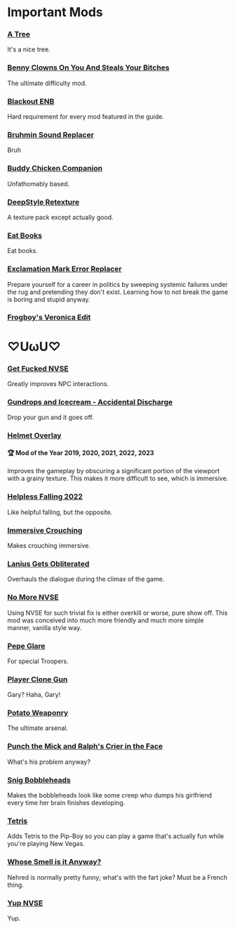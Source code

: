# Important Mods
### [A Tree](https://www.nexusmods.com/newvegas/mods/54191)
It's a nice tree.
### [Benny Clowns On You And Steals Your Bitches](https://www.nexusmods.com/newvegas/mods/75962)
The ultimate difficulty mod.
### [Blackout ENB](https://www.nexusmods.com/newvegas/mods/48203)
Hard requirement for every mod featured in the guide.
### [Bruhmin Sound Replacer](https://www.nexusmods.com/newvegas/mods/72795)
Bruh
### [Buddy Chicken Companion](https://www.nexusmods.com/newvegas/mods/61686)
Unfathomably based.
### [DeepStyle Retexture](https://www.nexusmods.com/newvegas/mods/66509)
A texture pack except actually good.
### [Eat Books](https://www.nexusmods.com/newvegas/mods/80425)
Eat books.
### [Exclamation Mark Error Replacer](https://www.nexusmods.com/newvegas/mods/76161)
Prepare yourself for a career in politics by sweeping systemic failures under the rug and pretending they don't exist. Learning how to not break the game is boring and stupid anyway.
### [Frogboy's Veronica Edit](https://www.nexusmods.com/newvegas/mods/74927)
# ♡UωU♡⠀⠀⠀⠀⠀⠀⠀
### [Get Fucked NVSE](https://www.nexusmods.com/newvegas/mods/72619)
Greatly improves NPC interactions.
### [Gundrops and Icecream - Accidental Discharge](https://www.nexusmods.com/newvegas/mods/80586)
Drop your gun and it goes off.
### [Helmet Overlay](https://www.nexusmods.com/newvegas/mods/67870)
#### 🏆 Mod of the Year 2019, 2020, 2021, 2022, 2023
Improves the gameplay by obscuring a significant portion of the viewport with a grainy texture. This makes it more difficult to see, which is immersive.
### [Helpless Falling 2022](https://www.nexusmods.com/newvegas/mods/76448)
Like helpful falling, but the opposite.
### [Immersive Crouching](https://www.nexusmods.com/newvegas/mods/64787)
Makes crouching immersive.
### [Lanius Gets Obliterated](https://www.nexusmods.com/newvegas/mods/74032)
Overhauls the dialogue during the climax of the game.
### [No More NVSE](https://www.nexusmods.com/newvegas/mods/75839)
Using NVSE for such trivial fix is either overkill or worse, pure show off. This mod was conceived into much more friendly and much more simple manner, vanilla style way.
### [Pepe Glare](https://www.nexusmods.com/newvegas/mods/74984)
For special Troopers.
### [Player Clone Gun](https://www.nexusmods.com/newvegas/mods/76579)
Gary? Haha, Gary!
### [Potato Weaponry](https://www.nexusmods.com/newvegas/mods/63578)
The ultimate arsenal.
### [Punch the Mick and Ralph's Crier in the Face](https://www.nexusmods.com/newvegas/mods/71629)
What's his problem anyway?
### [Snig Bobbleheads](https://www.nexusmods.com/newvegas/mods/73956)
Makes the bobbleheads look like some creep who dumps his girlfriend every time her brain finishes developing.
### [Tetris](https://www.nexusmods.com/newvegas/mods/77779)
Adds Tetris to the Pip-Boy so you can play a game that's actually fun while you're playing New Vegas.
### [Whose Smell is it Anyway?](https://www.nexusmods.com/newvegas/mods/73957)
Nehred is normally pretty funny; what's with the fart joke? Must be a French thing.
### [Yup NVSE](https://www.nexusmods.com/newvegas/mods/77780)
Yup.